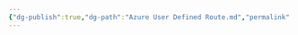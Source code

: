 ```yaml
---
{"dg-publish":true,"dg-path":"Azure User Defined Route.md","permalink":"/azure-user-defined-route/","tags":["notes"]}
---
```


